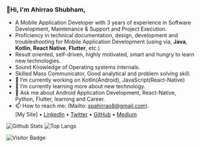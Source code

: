 ### 👋Hi,  I'm Ahirrao Shubham,

 
- A Mobile Application Developer with 3 years of experience in Software Development, Maintenance & Support and Project Execution.
- Proficiency in technical documentation, design, development and troubleshooting for Mobile Application Development (using via, <b>Java</b>, <b>Kotlin</b>, <b>React Native</b>,  <b>Flutter</b>, etc.)
- Result oriented, self-driven, highly motivated, smart and hungry to learn new technologies.
- Sound Knowledge of Operating systems internals.
- Skilled Mass Communicator, Good analytical and problem solving skill.
- 🔭 I’m currently working on Kotlin(Android), JavaScript(React-Native)
- 🌱 I’m currently learning more about new technology.
- 💬 Ask me about Android Application Development, React-Native, Python, Flutter, learning and Career.
- 📫 How to reach me: (Mailto: spahirrao8@gmail.com).<br/>
[My Site] 
• [LinkedIn](https://www.linkedin.com/in/shubham-ahirrao-21b2ba166) • [Twitter](https://twitter.com/ahirrao_shubham) • [GitHub](https://github.com/AhirraoShubham) • [Medium](https://medium.com/@spahirrao8)

![Github Stats](https://github-readme-stats.vercel.app/api?username=AhirraoShubham&count_private=true&show_icons=true&include_all_commits=true)
![Top Langs](https://github-readme-stats.vercel.app/api/top-langs/?username=AhirraoShubham&layout=compact)

![Visitor Badge](https://visitor-badge.laobi.icu/badge?page_id=AhirraoShubham)
